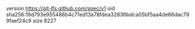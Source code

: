 version https://git-lfs.github.com/spec/v1
oid sha256:19d793e955486b4c71ed13a78fdea32836bdca05bf5aa4de66dac799faef24c9
size 8227

